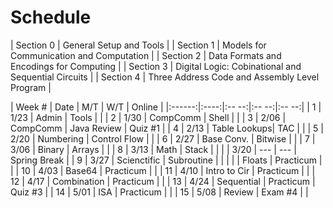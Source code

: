 # Schedule


| Section 0  | General Setup and Tools                              |
| Section 1  | Models for Communication and Computation             |
| Section 2  | Data Formats and Encodings for Computing             |
| Section 3  | Digital Logic: Cobinational and Sequential Circuits  |
| Section 4  | Three Address Code and Assembly Level Program        |


| Week # | Date |      M/T      |     W/T      |   Online  |
|:------:|:----:|:--         --:|:--        --:|:--     --:|
|    1   | 1/23 |  Admin        |   Tools      |           |
|    2   | 1/30 |  CompComm     |   Shell      |           |
|    3   | 2/06 |  CompComm     | Java Review  |  Quiz #1  |
|    4   | 2/13 |  Table Lookups| TAC          |           |
|    5   | 2/20 |  Numbering    | Control Flow |           |
|    6   | 2/27 |  Base Conv.   | Bitwise      |           |
|    7   | 3/06 |  Binary       | Arrays       |           |
|    8   | 3/13 |  Math         | Stack        |           |
|        | 3/20 |  ---          | ---          | Spring Break  |
|    9   | 3/27 |  Scienctific  | Subroutine   |           |
|        |      |  Floats       | Practicum    |           |
|   10   | 4/03 |  Base64       | Practicum    |           |
|   11   | 4/10 |  Intro to Cir | Practicum    |           |
|   12   | 4/17 |  Combination  | Practicum    |           |
|   13   | 4/24 |  Sequential   | Practicum    | Quiz #3   |
|   14   | 5/01 |  ISA          | Practicum    |           |
|   15   | 5/08 |  Review       | Exam #4      |           |
